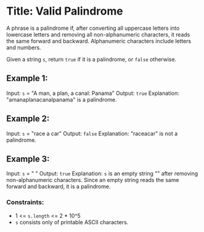 # Title: Valid Palindrome

A phrase is a palindrome if, after converting all uppercase letters into lowercase letters and removing all non-alphanumeric characters, it reads the same forward and backward. Alphanumeric characters include letters and numbers.

Given a string `s`, return `true` if it is a palindrome, or `false` otherwise.

## Example 1:

Input: `s` = "A man, a plan, a canal: Panama"
Output: `true`
Explanation: "amanaplanacanalpanama" is a palindrome.

## Example 2:

Input: `s` = "race a car"
Output: `false`
Explanation: "raceacar" is not a palindrome.

## Example 3:

Input: `s` = " "
Output: `true`
Explanation: `s` is an empty string "" after removing non-alphanumeric characters. Since an empty string reads the same forward and backward, it is a palindrome.

### Constraints:

- 1 <= `s.length` <= 2 * 10^5
- `s` consists only of printable ASCII characters.
